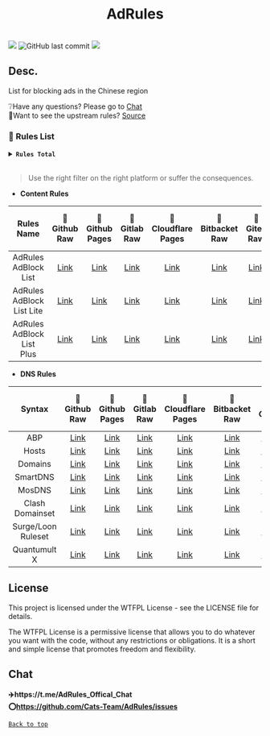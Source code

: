 <center>

<h1>AdRules</h1>

</center>
<br>
<img src="https://img.shields.io/github/stars/Cats-Team/AdRules?style=flat-square&color=yellow">
<img alt="GitHub last commit" src="https://img.shields.io/github/last-commit/cats-team/adrules?style=flat-square&color=red">
<img src="https://img.shields.io/github/license/Cats-Team/AdRules?style=flat-square">

</centre>

## Desc.
List for blocking ads in the Chinese region
  
❔Have any questions? Please go to [Chat](#chat)  
📃Want to see the upstream rules? [Source](/Source.md)
<br>  

### 📃 Rules List

<details><summary><strong><code>Rules Total</code></strong></summary></code>
<br>

```
Update Time: 2023-12-13 08:03:31  

AdRules AdBlock List : 129666 

AdRules AdBlock List Lite : 32719 

AdRules AdBlock List Plus : 284919 

AdRules DNS List : 91868 
``` 
</details>
<br>


> Use the right filter on the right platform or suffer the consequences.
> 
- **Content Rules**

| Rules Name 	| 🚀Github Raw 	| 🚀Github Pages 	| 🚀Gitlab Raw 	| 🚀Cloudflare Pages 	| 🚀Bitbacket Raw 	| 🚀Gitea Raw 	| 🚀Gitlab Raw (CN) 	|
|:---:	|:---:	|:---:	|:---:	|:---:	|:---:	|:---:	|:---:	|
| AdRules AdBlock List 	| [Link](https://raw.githubusercontent.com/Cats-Team/AdRules/main/adblock.txt) 	| [Link](https://gp.adrules.top/adblock.txt) 	| [Link](https://gitlab.com/cats-team/adrules/-/raw/main/adblock.txt) 	| [Link](https://adrules.top/adblock.txt) 	| [Link](https://bitbucket.org/hacamer/adrules/raw/main/adblock.txt) 	| [Link](https://gitea.com/Cats-Team/AdRules/raw/branch/main/adblock.txt) 	| [Link](https://jihulab.com/cats-team/adrules/-/raw/main/adblock.txt) 	|
| AdRules AdBlock List Lite 	| [Link](https://raw.githubusercontent.com/Cats-Team/AdRules/main/adblock_lite.txt) 	| [Link](https://gp.adrules.top/adblock_lite.txt) 	| [Link](https://gitlab.com/cats-team/adrules/-/raw/main/adblock_lite.txt) 	| [Link](https://adrules.top/adblock_lite.txt) 	| [Link](https://bitbucket.org/hacamer/adrules/raw/main/adblock_lite.txt) 	| [Link](https://gitea.com/Cats-Team/AdRules/raw/branch/main/adblock_lite.txt) 	||
| AdRules AdBlock List Plus 	| [Link](https://raw.githubusercontent.com/Cats-Team/AdRules/main/adblock_plus.txt) 	| [Link](https://gp.adrules.top/adblock_plus.txt) 	| [Link](https://gitlab.com/cats-team/adrules/-/raw/main/adblock_plus.txt) 	| [Link](https://adrules.top/adblock_plus.txt) 	| [Link](https://bitbucket.org/hacamer/adrules/raw/main/adblock_plus.txt) 	| [Link](https://gitea.com/Cats-Team/AdRules/raw/branch/main/adblock_plus.txt) 	| [Link](https://jihulab.com/cats-team/adrules/-/raw/main/adblock_plus.txt) 	|

- **DNS Rules**

 Syntax             | 🚀Github Raw                                                                           | 🚀Github Pages                                             | 🚀Gitlab Raw                                                                  | 🚀Cloudflare Pages                                | 🚀Bitbacket Raw                                                              | 🚀Gitea                                                                      | 🚀Gitlab Raw (CN)                                                              
:------------------:|:--------------------------------------------------------------------------------------:|:----------------------------------------------------------:|:-----------------------------------------------------------------------------:|:-------------------------------------------------:|:----------------------------------------------------------------------------:|:----------------------------------------------------------------------------:|:------------------------------------------------------------------------------:
 ABP                | [Link](https://raw.githubusercontent.com/Cats-Team/AdRules/main/dns.txt)               | [Link](https://gp.adrules.top/dns.txt)                     | [Link](https://gitlab.com/cats-team/adrules/-/raw/main/dns.txt)               | [Link](https://adrules.top/dns.txt)               | [Link](https://bitbucket.org/hacamer/adrules/raw/main/dns.txt)               | [Link](https://gitea.com/Cats-Team/AdRules/raw/branch/main/dns.txt)          |                                                                                
 Hosts              | [Link](https://raw.githubusercontent.com/Cats-Team/AdRules/main/hosts.txt)             | [Link](https://gp.adrules.top/hosts.txt)                   | [Link](https://gitlab.com/cats-team/adrules/-/raw/main/hosts.txt)             | [Link](https://adrules.top/hosts.txt)             | [Link](https://bitbucket.org/hacamer/adrules/raw/main/hosts.txt)             | [Link](https://gitea.com/Cats-Team/AdRules/raw/branch/main/hosts.txt)        | [Link](https://jihulab.com/cats-team/adrules/-/raw/main/hosts.txt)             
 Domains            | [Link](https://raw.githubusercontent.com/Cats-Team/AdRules/main/ad-domains.txt)        | [Link](https://cats-team.github.io/AdRules/ad-domains.txt) | [Link](https://gitlab.com/cats-team/adrules/-/raw/main/ad-domains.txt)        | [Link](https://adrules.top/ad-domains.txt)        | [Link](https://bitbucket.org/hacamer/adrules/raw/main/ad-domains.txt)        | [Link](https://gitea.com/Cats-Team/AdRules/raw/branch/main/ad-domains.txt)   | [Link](https://jihulab.com/cats-team/adrules/-/raw/main/ad-domains.txt)        
 SmartDNS           | [Link](https://raw.githubusercontent.com/Cats-Team/AdRules/main/smart-dns.conf)        | [Link](https://gp.adrules.top/smart-dns.conf)              | [Link](https://gitlab.com/cats-team/adrules/-/raw/main/smart-dns.conf)        | [Link](https://adrules.top/smart-dns.conf)        | [Link](https://bitbucket.org/hacamer/adrules/raw/main/smart-dns.conf)        | [Link](https://gitea.com/Cats-Team/AdRules/raw/branch/smart-dns.conf)        | [Link](https://jihulab.com/cats-team/adrules/-/raw/main/smart-dns.conf)             
 MosDNS             | [Link](https://raw.githubusercontent.com/Cats-Team/AdRules/main/mosdns_adrules.txt)    | [Link](https://gp.adrules.top/mosdns_adrules.txt)          | [Link](https://gitlab.com/cats-team/adrules/-/raw/main/mosdns_adrules.txt)    | [Link](https://adrules.top/mosdns_adrules.txt)    | [Link](https://bitbucket.org/hacamer/adrules/raw/main/mosdns_adrules.txt)    | [Link](https://gitea.com/Cats-Team/AdRules/raw/branch/mosdns_adrules.txt)    | [Link](https://jihulab.com/cats-team/adrules/-/raw/main/mosdns_adrules.txt)    
 Clash Domainset    | [Link](https://raw.githubusercontent.com/Cats-Team/AdRules/main/adrules_domainset.txt) | [Link](https://gp.adrules.top/adrules_domainset.txt)       | [Link](https://gitlab.com/cats-team/adrules/-/raw/main/adrules_domainset.txt) | [Link](https://adrules.top/adrules_domainset.txt) | [Link](https://bitbucket.org/hacamer/adrules/raw/main/adrules_domainset.txt) | [Link](https://gitea.com/Cats-Team/AdRules/raw/branch/adrules_domainset.txt) | [Link](https://jihulab.com/cats-team/adrules/-/raw/main/adrules_domainset.txt) 
 Surge/Loon Ruleset | [Link](https://raw.githubusercontent.com/Cats-Team/AdRules/main/adrules.list)          | [Link](https://gp.adrules.top/adrules.list)                | [Link](https://gitlab.com/cats-team/adrules/-/raw/main/adrules.list)          | [Link](https://adrules.top/adrules.list)          | [Link](https://bitbucket.org/hacamer/adrules/raw/main/adrules.list)          | [Link](https://gitea.com/Cats-Team/AdRules/raw/branch/adrules.list)          | [Link](https://jihulab.com/cats-team/adrules/-/raw/main/adrules.list)          
 Quantumult X       | [Link](https://raw.githubusercontent.com/Cats-Team/AdRules/main/qx.conf)               | [Link](https://gp.adrules.top/qx.conf)                     | [Link](https://gitlab.com/cats-team/adrules/-/raw/main/qx.conf)               | [Link](https://adrules.top/qx.conf)               | [Link](https://bitbucket.org/hacamer/adrules/raw/main/qx.conf)               | [Link](https://gitea.com/Cats-Team/AdRules/raw/branch/main/qx.conf)          | [Link](https://jihulab.com/cats-team/adrules/-/raw/main/qx.conf)               


## License
This project is licensed under the WTFPL License - see the LICENSE file for details.

The WTFPL License is a permissive license that allows you to do whatever you want with the code, without any restrictions or obligations. It is a short and simple license that promotes freedom and flexibility.

## Chat

**✈️https://t.me/AdRules_Offical_Chat**  
**⭕https://github.com/Cats-Team/AdRules/issues**



[<code><kbd>Back to top</kbd></code>](#)
